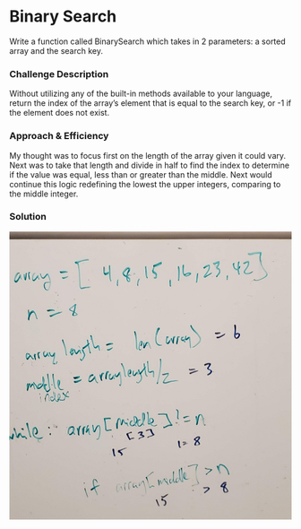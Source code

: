 # Binary Search
Write a function called BinarySearch which takes in 2 parameters: a sorted array and the search key.

### Challenge Description
 Without utilizing any of the built-in methods available to your language, return the index of the array’s element that is equal to the search key, or -1 if the element does not exist.

### Approach & Efficiency
My thought was to focus first on the length of the array given it could vary. Next was to take that length and divide in half to find the index to determine if the value was equal, less than or greater than the middle. Next would continue this logic redefining the lowest the upper integers, comparing to the middle integer.

### Solution
![](../../assets/array_binary.jpg)